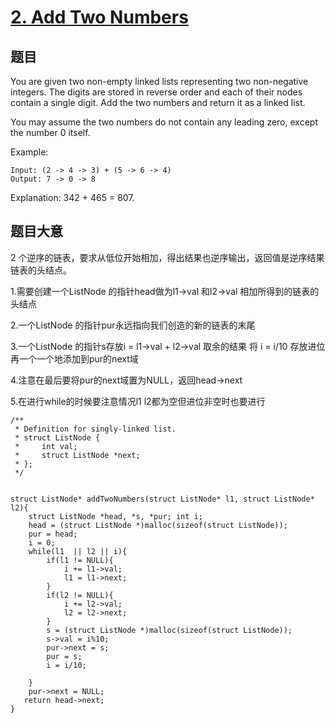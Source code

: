 # [2. Add Two Numbers](https://leetcode.com/problems/add-two-numbers/)

## 题目

You are given two non-empty linked lists representing two non-negative integers. The digits are stored in reverse order and each of their nodes contain a single digit. Add the two numbers and return it as a linked list.

You may assume the two numbers do not contain any leading zero, except the number 0 itself.

Example:

```
Input: (2 -> 4 -> 3) + (5 -> 6 -> 4)
Output: 7 -> 0 -> 8
```
Explanation: 342 + 465 = 807.


## 题目大意

2 个逆序的链表，要求从低位开始相加，得出结果也逆序输出，返回值是逆序结果链表的头结点。

1.需要创建一个ListNode 的指针head做为l1->val 和l2->val 相加所得到的链表的头结点

2.一个ListNode 的指针pur永远指向我们创造的新的链表的末尾

3.一个ListNode 的指针s存放i = l1->val + l2->val 取余的结果 将 i = i/10 存放进位再一个一个地添加到pur的next域

4.注意在最后要将pur的next域置为NULL，返回head->next

5.在进行while的时候要注意情况l1 l2都为空但进位非空时也要进行

```
/**
 * Definition for singly-linked list.
 * struct ListNode {
 *     int val;
 *     struct ListNode *next;
 * };
 */


struct ListNode* addTwoNumbers(struct ListNode* l1, struct ListNode* l2){
    struct ListNode *head, *s, *pur; int i;
    head = (struct ListNode *)malloc(sizeof(struct ListNode));
    pur = head;
    i = 0;
    while(l1  || l2 || i){
        if(l1 != NULL){
            i += l1->val;
            l1 = l1->next;
        }
        if(l2 != NULL){
            i += l2->val;
            l2 = l2->next;
        }
        s = (struct ListNode *)malloc(sizeof(struct ListNode));
        s->val = i%10;
        pur->next = s;
        pur = s;
        i = i/10;
        
    }
    pur->next = NULL;
   return head->next;
}
```

